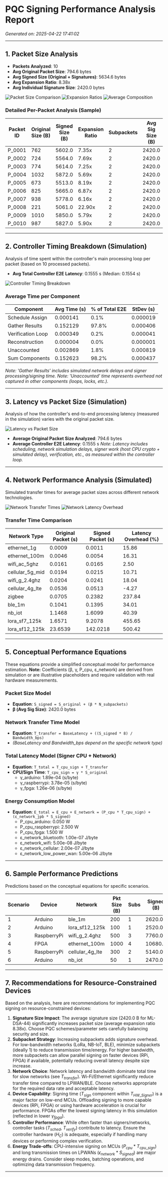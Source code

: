 # PQC Signing Performance Analysis Report

*Generated on: 2025-04-22 17:41:02*

---

## 1. Packet Size Analysis

* **Packets Analyzed**: 10
* **Avg Original Packet Size**: 794.6 bytes
* **Avg Signed Size (Original + Signatures)**: 5634.6 bytes
* **Avg Expansion Ratio**: 8.38x
* **Avg Individual Signature Size**: 2420.0 bytes

![Packet Size Comparison](plots/packet_size_comparison.png)
![Expansion Ratios](plots/expansion_ratios.png)
![Average Composition](plots/average_composition.png)

### Detailed Per-Packet Analysis (Sample)

| Packet ID | Original Size (B) | Signed Size (B) | Expansion Ratio | Subpackets | Avg Sig Size (B)|
|-----------|-------------------|-----------------|-----------------|------------|-----------------|
| P_0001 | 762 | 5602.0 | 7.35x | 2 | 2420.0 |
| P_0002 | 724 | 5564.0 | 7.69x | 2 | 2420.0 |
| P_0003 | 774 | 5614.0 | 7.25x | 2 | 2420.0 |
| P_0004 | 1032 | 5872.0 | 5.69x | 2 | 2420.0 |
| P_0005 | 673 | 5513.0 | 8.19x | 2 | 2420.0 |
| P_0006 | 825 | 5665.0 | 6.87x | 2 | 2420.0 |
| P_0007 | 938 | 5778.0 | 6.16x | 2 | 2420.0 |
| P_0008 | 221 | 5061.0 | 22.90x | 2 | 2420.0 |
| P_0009 | 1010 | 5850.0 | 5.79x | 2 | 2420.0 |
| P_0010 | 987 | 5827.0 | 5.90x | 2 | 2420.0 |


---

## 2. Controller Timing Breakdown (Simulation)

Analysis of time spent within the controller's main processing loop per packet (based on 10 processed packets).

* **Avg Total Controller E2E Latency**: 0.1555 s (Median: 0.1554 s)

![Controller Timing Breakdown](plots/controller_timing_breakdown.png)

### Average Time per Component

| Component         | Avg Time (s) | % of Total E2E | StDev (s) |
|-------------------|--------------|----------------|-----------|
| Schedule Assign   |     0.000141 |            0.1% |  0.000019 |
| Gather Results    |     0.152129 |           97.8% |  0.000406 |
| Verification Loop |     0.000349 |            0.2% |  0.000041 |
| Reconstruction    |     0.000004 |            0.0% |  0.000001 |
| Unaccounted       |     0.002869 |            1.8% |  0.000819 |
| Sum Components    |     0.152623 |           98.2% |  0.000437 |

*Note: 'Gather Results' includes simulated network delays and signer processing/signing time.*
*Note: 'Unaccounted' time represents overhead not captured in other components (loops, locks, etc.).*


---

## 3. Latency vs Packet Size (Simulation)

Analysis of how the controller's end-to-end processing latency (measured in the simulation) varies with the original packet size.

![Latency vs Packet Size](plots/latency_vs_packet_size.png)

* **Average Original Packet Size Analyzed**: 794.6 bytes
* **Average Controller E2E Latency**: 0.1555 s
*Note: Latency includes scheduling, network simulation delays, signer work (host CPU crypto + simulated delay), verification, etc., as measured within the controller loop.*


---

## 4. Network Performance Analysis (Simulated)

Simulated transfer times for average packet sizes across different network technologies.

![Network Transfer Times](plots/network_transfer_times.png)
![Network Latency Overhead](plots/network_latency_overhead.png)

### Transfer Time Comparison

| Network Type       | Original Packet (s) | Signed Packet (s) | Latency Overhead (%) |
|--------------------|---------------------|-------------------|----------------------|
| ethernet_1g        |              0.0009 |            0.0011 |                15.86 |
| ethernet_100m      |              0.0046 |            0.0054 |                16.31 |
| wifi_ac_5ghz       |              0.0161 |            0.0165 |                 2.50 |
| cellular_5g_mid    |              0.0194 |            0.0215 |                10.71 |
| wifi_g_2.4ghz      |              0.0204 |            0.0241 |                18.04 |
| cellular_4g_lte    |              0.0536 |            0.0513 |                -4.27 |
| zigbee             |              0.0705 |            0.2382 |               237.84 |
| ble_1m             |              0.1041 |            0.1395 |                34.01 |
| nb_iot             |              1.1468 |            1.6099 |                40.39 |
| lora_sf7_125k      |              1.6571 |            9.2078 |               455.65 |
| lora_sf12_125k     |             23.6539 |          142.0218 |               500.42 |


---

## 5. Conceptual Performance Equations

These equations provide a simplified conceptual model for performance estimation.
**Note:** Coefficients (β, γ, P_cpu, ε_network) are derived from simulation or are illustrative placeholders and require validation with real hardware measurements.

### Packet Size Model

* **Equation**: `S_signed = S_original + (β * N_subpackets)`
* **β (Avg Sig Size)**: 2420.0 bytes

### Network Transfer Time Model

* **Equation**: `T_transfer = BaseLatency + ((S_signed * 8) / Bandwidth_bps)`
* *(BaseLatency and Bandwidth_bps depend on the specific network type)*

### Total Latency Model (Signer CPU + Network)

* **Equation**: `T_total = T_cpu_sign + T_transfer`
* **CPU/Sign Time**: `T_cpu_sign = γ * S_original`
    * γ_arduino: 1.89e-04 (s/byte)
    * γ_raspberrypi: 3.78e-05 (s/byte)
    * γ_fpga: 1.26e-06 (s/byte)

### Energy Consumption Model

* **Equation**: `E_total = E_cpu + E_network = (P_cpu * T_cpu_sign) + (ε_network_jpb * S_signed)`
    * P_cpu_arduino: 0.050 W
    * P_cpu_raspberrypi: 2.500 W
    * P_cpu_fpga: 1.500 W
    * ε_network_bluetooth: 1.00e-07 J/byte
    * ε_network_wifi: 5.00e-08 J/byte
    * ε_network_cellular: 2.00e-07 J/byte
    * ε_network_low_power_wan: 5.00e-06 J/byte


---

## 6. Sample Performance Predictions

Predictions based on the conceptual equations for specific scenarios.

| Scenario | Device      | Network          | Pkt Size (B) | Subs | Signed (B) | CPU (s) | Net (s) | Total (s) | Energy (J) |
|----------|-------------|------------------|--------------|------|------------|---------|---------|-----------|------------|
| 1        | Arduino     | ble_1m           |          200 |    1 |     2620.0 |  0.0378 |  0.1210 |    0.1587 |   0.002150 |
| 2        | Arduino     | lora_sf12_125k   |          100 |    1 |     2520.0 |  0.0189 | 71.0172 |   71.0361 |   0.013544 |
| 3        | RaspberryPi | wifi_g_2.4ghz    |          500 |    3 |     7760.0 |  0.0189 |  0.0231 |    0.0420 |   0.047582 |
| 4        | FPGA        | ethernet_100m    |         1000 |    4 |    10680.0 |  0.0013 |  0.0059 |    0.0071 |   0.002422 |
| 5        | RaspberryPi | cellular_4g_lte  |          300 |    2 |     5140.0 |  0.0113 |  0.0521 |    0.0634 |   0.029344 |
| 6        | Arduino     | nb_iot           |           50 |    1 |     2470.0 |  0.0094 |  1.3293 |    1.3388 |   0.000966 |


---

## 7. Recommendations for Resource-Constrained Devices

Based on the analysis, here are recommendations for implementing PQC signing on resource-constrained devices:

1.  **Signature Size Impact**: The average signature size (2420.0 B for ML-DSA-44) significantly increases packet size (average expansion ratio 8.38x). Choose PQC schemes/parameter sets carefully balancing security and size.
2.  **Subpacket Strategy**: Increasing subpackets adds signature overhead. For low-bandwidth networks (LoRa, NB-IoT, BLE), minimize subpackets (ideally 1) to reduce transmission time/energy. For higher bandwidth, more subpackets can allow parallel signing on faster devices (RPi, FPGA) if available, potentially reducing overall latency despite size increase.
3.  **Network Choice**: Network latency and bandwidth dominate total time for slow networks (see $T_{transfer}$). Wi-Fi/Ethernet significantly reduce transfer time compared to LPWAN/BLE. Choose networks appropriate for the required data rate and acceptable latency.
4.  **Device Capability**: Signing time ($T_{sign}$ component within $T_{HW\_Signer}$) is a major factor on low-end MCUs. Offloading signing to more capable devices (RPi, FPGA) or using hardware acceleration is crucial for performance. FPGAs offer the lowest signing latency in this simulation (reflected in lower $\gamma_{fpga}$).
5.  **Controller Performance**: While often faster than signers/networks, controller tasks ($T_{sched}$, $T_{verify}$) contribute to latency. Ensure the controller hardware ($H_C$) is adequate, especially if handling many devices or performing complex verification.
6.  **Energy Trade-offs**: CPU-intensive signing on MCUs ($P_{cpu} * T_{cpu\_sign}$) and long transmission times on LPWANs ($\epsilon_{network} * S_{signed}$) are major energy drains. Consider sleep modes, batching operations, and optimizing data transmission frequency.


---

